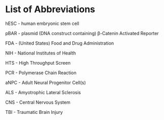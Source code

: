 
# List of Abbreviations

hESC - human embryonic stem cell

pBAR - plasmid (DNA construct containing) β-Catenin Activated Reporter

FDA - (United States) Food and Drug Administration

NIH - National Institutes of Health

HTS - High Throughput Screen

PCR - Polymerase Chain Reaction

aNPC - Adult Neural Progenitor Cell(s)

ALS - Amyotrophic Lateral Sclerosis

CNS - Central Nervous System

TBI - Traumatic Brain Injury
